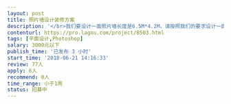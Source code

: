 ```yaml
---                
layout: post       
title: 照片墙设计装修方案           
description: '</br>我们要设计一面照片墙长度是6.5M*4.2M，请按照我们的要求设计一面照片墙。</br>需要自己提供照片，和照片墙排布方案。</br>'     
contenturl: https://pro.lagou.com/project/8503.html      
tags: [平面设计,Photoshop]            
salary: 3000元以下          
publish_time: '已发布 3 小时'         
start_time: '2018-06-21 14:16:33'           
review: 77人                   
apply: 6人                   
recommend: 0人                   
time_range: 小于1周              
status: 招募中                  
---                 
```

